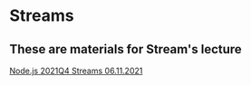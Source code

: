 # Streams
## These are materials for Stream's lecture

[Node.js 2021Q4 Streams 06.11.2021](https://youtu.be/o1WPOQgPT3Y)
